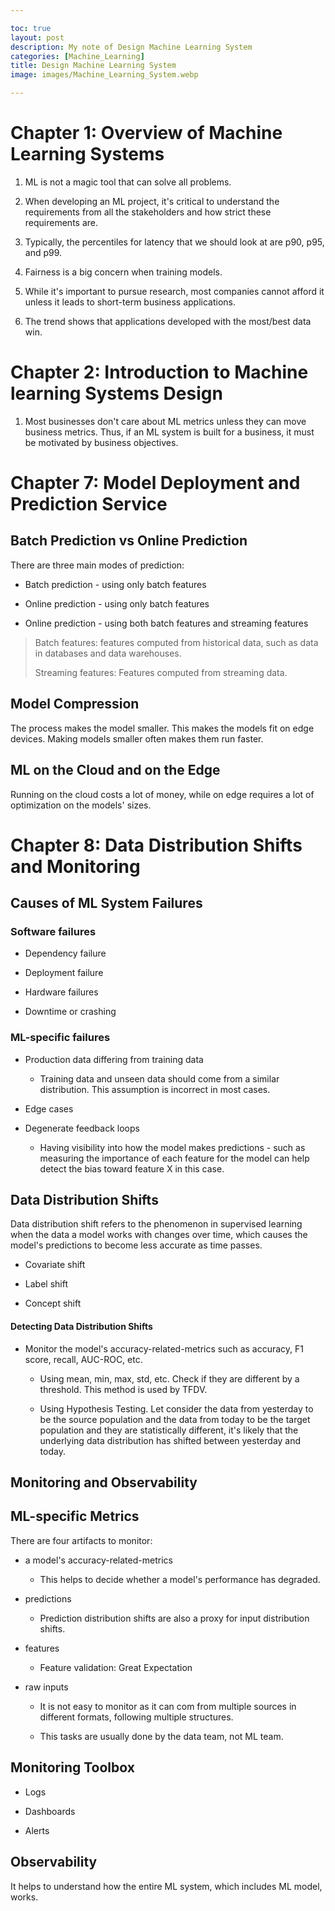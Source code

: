 ```yaml
---

toc: true
layout: post
description: My note of Design Machine Learning System
categories: [Machine_Learning]
title: Design Machine Learning System
image: images/Machine_Learning_System.webp

---
```


# Chapter 1: Overview of Machine Learning Systems

1. ML is not a magic tool that can solve all problems.

2. When developing an ML project, it's critical to understand the requirements from all the stakeholders and how strict these requirements are.

3. Typically, the percentiles for latency that we should look at are p90, p95, and p99.

4. Fairness is a big concern when training models.

5. While it's important to pursue research, most companies cannot afford it unless it leads to short-term business applications.

6. The trend shows that applications developed with the most/best data win.

# Chapter 2: Introduction to Machine learning Systems Design

1. Most businesses don't care about ML metrics unless they can move business metrics. Thus, if an ML system is built for a business, it must be motivated by business objectives.



# Chapter 7: Model Deployment and Prediction Service

## Batch Prediction vs Online Prediction

There are three main modes of prediction:

- Batch prediction -  using only batch features

- Online prediction - using only batch features

- Online prediction - using both batch features and streaming features

> Batch features: features computed from historical data, such as data in databases and data warehouses.
> 
> Streaming features: Features computed from streaming data.

## Model Compression

The process makes the model smaller. This makes the models fit on edge devices. Making models smaller often makes them run faster.

## ML on the Cloud and on the Edge

Running on the cloud costs a lot of money, while on edge requires a lot of optimization on the models' sizes.

# Chapter 8: Data Distribution Shifts and Monitoring

## Causes of ML System Failures

### Software failures

* Dependency failure

* Deployment failure

* Hardware failures

* Downtime or crashing

### ML-specific failures

* Production data differing from training data
  
  * Training data and unseen data should come from a similar distribution. This assumption is incorrect in most cases.

* Edge cases

* Degenerate feedback loops
  
  * Having visibility into how the model makes predictions - such as measuring the importance of each feature for the model can help detect the bias toward feature X in this case.

## Data Distribution Shifts

Data distribution shift refers to the phenomenon in supervised learning when the data a model works with changes over time, which causes the model's predictions to become less accurate as time passes.

* Covariate shift

* Label shift

* Concept shift

#### Detecting Data Distribution Shifts

- Monitor the model's accuracy-related-metrics such as accuracy, F1 score, recall, AUC-ROC, etc.
  
  - Using mean, min, max, std, etc. Check if they are different by a threshold. This method is used by TFDV.
  
  - Using Hypothesis Testing. Let consider the data from yesterday to be the source population and the data from today to be the target population and they are statistically different, it's likely that the underlying data distribution has shifted between yesterday and today.

## Monitoring and Observability

## ML-specific Metrics

There are four artifacts to monitor:

* a model's accuracy-related-metrics
  
  * This helps to decide whether a model's performance has degraded.

* predictions
  
  * Prediction distribution shifts are also a proxy for input distribution shifts.

* features
  
  * Feature validation: Great Expectation

* raw inputs
  
  * It is not easy to monitor as it can com from multiple sources in different formats, following multiple structures.
  
  * This tasks are usually done by the data team, not ML team.

## Monitoring Toolbox

* Logs

* Dashboards

* Alerts

## Observability

It helps to understand how the entire ML system, which includes ML model, works. 
